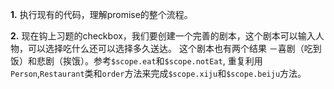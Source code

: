 **1.** 执行现有的代码，理解promise的整个流程。

**2.** 现在钩上习题的checkbox，我们要创建一个完善的剧本，这个剧本可以输入人物，可以选择吃什么还可以选择多久送达。
这个剧本也有两个结果 －喜剧（吃到饭）和悲剧（挨饿）。参考```$scope.eat```和```$scope.notEat```,
重复利用```Person```,```Restaurant```类和```order```方法来完成```$scope.xiju```和```$scope.beiju```方法。